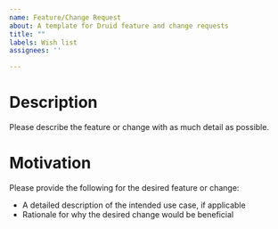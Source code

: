 ```yaml
---
name: Feature/Change Request
about: A template for Druid feature and change requests
title: ""
labels: Wish list
assignees: ''

---
```


# Description

Please describe the feature or change with as much detail as possible.

# Motivation

Please provide the following for the desired feature or change:
- A detailed description of the intended use case, if applicable
- Rationale for why the desired change would be beneficial
